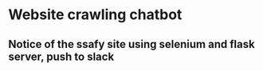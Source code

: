 # Website crawling chatbot
## Notice of the ssafy site using selenium and flask server, push to slack
